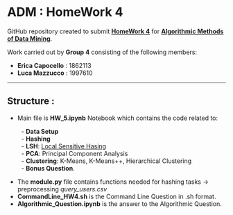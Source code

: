 # ADM : HomeWork 4

GitHub repository created to submit **[HomeWork 4](https://github.com/lucamaiano/ADM/tree/master/2022/Homework_4)** for [**Algorithmic Methods of Data Mining**](http://aris.me/index.php/data-mining-ds-2022).

Work carried out by **Group 4** consisting of the following members:

- **Erica Capocello** : 1862113
- **Luca Mazzucco** : 1997610

------------------------------------------

## Structure :

- Main file is **HW_5.ipynb** Notebook which contains the code related to:

&ensp;&thinsp;&ensp;&thinsp;&ensp;&thinsp; - **Data Setup**\
&ensp;&thinsp;&ensp;&thinsp;&ensp;&thinsp; - **Hashing**\
&ensp;&thinsp;&ensp;&thinsp;&ensp;&thinsp; - **LSH**: [Local Sensitive Hasing](https://www.learndatasci.com/tutorials/building-recommendation-engine-locality-sensitive-hashing-lsh-python)\
&ensp;&thinsp;&ensp;&thinsp;&ensp;&thinsp; - **PCA**: Principal Component Analysis\
&ensp;&thinsp;&ensp;&thinsp;&ensp;&thinsp; - **Clustering**: K-Means, K-Means++, Hierarchical Clustering\
&ensp;&thinsp;&ensp;&thinsp;&ensp;&thinsp; - **Bonus Question**.

- The **module.py** file contains functions needed for hashing tasks → preprocessing *query_users.csv*
- **CommandLine_HW4.sh** is the Command Line Question in .sh format.
- **Algorithmic_Question.ipynb** is the answer to the Algorithmic Question.
